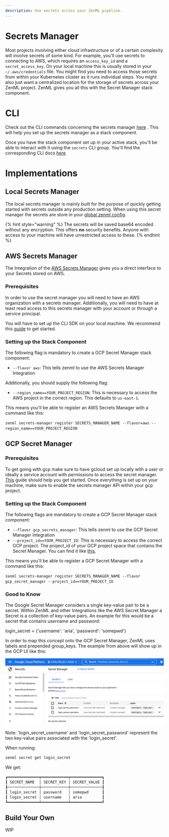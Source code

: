 ```yaml
---
description: Use secrets across your ZenML pipeline.
---
```


# Secrets Manager

Most projects involving either cloud infrastructure or of a certain complexity
will involve secrets of some kind. For example, you'll use secrets to connecting
to AWS, which requires an `access_key_id` and a `secret_access_key`. On your
local machine this is usually stored in your `~/.aws/credentials` file.
You might find you need to access those secrets from within your Kubernetes
cluster as it runs individual steps. You might also just want a centralized
location for the storage of secrets across your ZenML project. ZenML gives you
all this with the Secret Manager stack component.

# CLI

Check out the CLI commands concerning the secrets manager
[here](https://apidocs.zenml.io/latest/cli/#zenml.cli--setting-up-a-secrets-manager)
. This will help you set up the secrets manager as a stack component.

Once you have the stack component set up in your active stack, you'll be able to
interact with it using the `secrets` CLI group. You'll find the corresponding
CLI docs [here](https://apidocs.zenml.io/latest/cli/#zenml.cli--using-secrets)

# Implementations

## Local Secrets Manager

The local secrets manager is mainly built for the purpose of quickly getting
started with secrets outside any production setting. When using this secret
manager the secrets are store in your
[global zenml config](../developer-guide/repo-and-config.md#config).

{% hint style="warning" %}
The secrets will be saved base64 encoded without any encryption.
This offers **no** security benefits. Anyone with access to your machine will
have unrestricted access to these.
{% endhint %}

## AWS Secrets Manager

The Integration of the [AWS Secrets Manager](Southernlights#1942) gives you a
direct interface to your Secrets stored on AWS.

### Prerequisites

In order to use the secret manager you will need to have an AWS organization
with a secrets manager. Additionally, you will need to have at least read access
to this secrets manager with your account or through a service principal.

You will have to set up the CLI SDK on your local machine. We recommend this
[guide](https://docs.aws.amazon.com/sdk-for-java/v1/developer-guide/setup-credentials.html)
to get started.

### Setting up the Stack Component

The following flag is mandatory to create a GCP Secret Manager stack component:

* `--flavor aws`: This tells zenml to use the AWS Secrets Manager Integration

Additionally, you should supply the following flag:

* `--region_name==YOUR_PROJECT_REGION`: This is necessary to access the AWS
  project in the correct region.
  This defaults to `us-east-1`.

This means you'll be able to register an AWS Secrets Manager with a command like
this:

`zenml secrets-manager register SECRETS_MANAGER_NAME --flavor=aws --region_name==YOUR_PROJECT_REGION`

## GCP Secret Manager

### Prerequisites

To get going with gcp make sure to have gcloud set up locally with a user or 
ideally a service account with permissions to access the secret manager. 
[This](https://cloud.google.com/sdk/docs/install-sdk) guide should help you get 
started. Once everything is set up on your machine, make sure to enable the 
secrets manager API within your gcp project.

### Setting up the Stack Component

The following flags are mandatory to create a GCP Secret Manager stack
component:

* `--flavor gcp_secrets_manager`: This tells zenml to use the GCP Secret Manager
  Integration
* `--project_id==YOUR_PROJECT_ID`: This is necessary to access the correct GCP
  project. The project_id of your GCP project space that contains the
  Secret Manager. You can find it
  like [this](https://support.google.com/googleapi/answer/7014113?hl=en).

This means you'll be able to register a GCP Secret Manager with a command like
this:

`zenml secrets-manager register SECRETS_MANAGER_NAME --flavor gcp_secret_manager --project_id==YOUR_PROJECT_ID`

### Good to Know

The Google Secret Manager considers a single key-value pair to be a secret.
Within ZenML and other
Integrations like the AWS Secret Manager a Secret is a collection of key-value
pairs.
An example for this would be a secret that contains username and password:

login_secret = {'username': 'aria', 'password': 'somepwd'}

In order to map this concept onto the GCP Secret Manager, ZenML uses labels and
prepended group_keys.
The example from above will show up in the GCP UI like this:

![GCP UI](../assets/stack_components/secret_manager/GCP_SM.png)

Note: 'login_secret_username' and 'login_secret_password' represent the two
key-value pairs associated
with the 'login_secret'.

When running:

```bash
zenml secret get login_secret
```

We get:

```
┏━━━━━━━━━━━━━━┯━━━━━━━━━━━━┯━━━━━━━━━━━━━━┓
┃ SECRET_NAME  │ SECRET_KEY │ SECRET_VALUE ┃
┠──────────────┼────────────┼──────────────┨
┃ login_secret │ password   │ somepwd      ┃
┃ login_secret │ username   │ aria         ┃
┗━━━━━━━━━━━━━━┷━━━━━━━━━━━━┷━━━━━━━━━━━━━━┛
```

## Build Your Own

WIP
